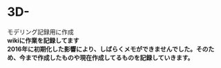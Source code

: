 # 3D-
モデリング記録用に作成<br>
**wikiに作業を記録してます**<br>
**2016年に初期化した影響により、しばらくメモができませんでした。そのため、今まで作成したものや現在作成してるものを記録していきます。**
